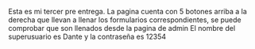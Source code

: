 Esta es mi tercer pre entrega. La pagina cuenta con 5 botones arriba a la derecha que llevan a llenar los formularios correspondientes, se puede comprobar que son llenados desde la pagina de admin
El nombre del superusuario es Dante y la contraseña es 12354 
